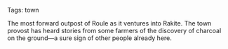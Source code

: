 Tags: town

The most forward outpost of Roule as it ventures into Rakite. The town provost has heard stories from some farmers of the discovery of charcoal on the ground—a sure sign of other people already here.